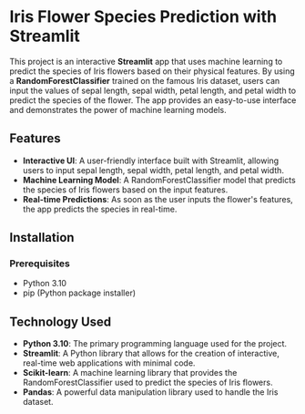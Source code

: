 # Iris Flower Species Prediction with Streamlit

This project is an interactive **Streamlit** app that uses machine learning to predict the species of Iris flowers based on their physical features. By using a **RandomForestClassifier** trained on the famous Iris dataset, users can input the values of sepal length, sepal width, petal length, and petal width to predict the species of the flower. The app provides an easy-to-use interface and demonstrates the power of machine learning models.

## Features

- **Interactive UI**: A user-friendly interface built with Streamlit, allowing users to input sepal length, sepal width, petal length, and petal width.
- **Machine Learning Model**: A RandomForestClassifier model that predicts the species of Iris flowers based on the input features.
- **Real-time Predictions**: As soon as the user inputs the flower's features, the app predicts the species in real-time.

## Installation

### Prerequisites

- Python 3.10
- pip (Python package installer)
  
## Technology Used

- **Python 3.10**: The primary programming language used for the project.
- **Streamlit**: A Python library that allows for the creation of interactive, real-time web applications with minimal code.
- **Scikit-learn**: A machine learning library that provides the RandomForestClassifier used to predict the species of Iris flowers.
- **Pandas**: A powerful data manipulation library used to handle the Iris dataset.


